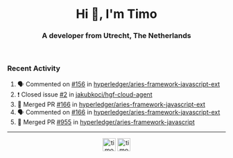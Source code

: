 <h1 align="center">Hi 👋, I'm Timo</h1>
<h3 align="center">A developer from Utrecht, The Netherlands</h3>
<br/>
<!-- https://github.com/rahuldkjain/github-profile-readme-generator --!>

<!--  <p align="left"><img src="https://github-readme-stats.vercel.app/api?username=timoglastra&show_icons=true&count_private=true&" alt="timoglastra" /></p> --!>

<!--
Github language stats
<p align="left"><img src="https://github-readme-stats.vercel.app/api/top-langs/?username=timoglastra&layout=compact" alt="timoglastra" /><p>
-->

<!-- Codestats language stats -->
<!-- <p align="left"><img src="https://codestats-readme.vercel.app/api/top-langs/?username=timoglastra&layout=compact&language_count=12" alt="timoglastra" /><p>    --!>
  
<h3>Recent Activity</h3>

<!--START_SECTION:activity-->
1. 🗣 Commented on [#156](https://github.com/hyperledger/aries-framework-javascript-ext/issues/156) in [hyperledger/aries-framework-javascript-ext](https://github.com/hyperledger/aries-framework-javascript-ext)
2. ❗️ Closed issue [#2](https://github.com/jakubkoci/hgf-cloud-agent/issues/2) in [jakubkoci/hgf-cloud-agent](https://github.com/jakubkoci/hgf-cloud-agent)
3. 🎉 Merged PR [#166](https://github.com/hyperledger/aries-framework-javascript-ext/pull/166) in [hyperledger/aries-framework-javascript-ext](https://github.com/hyperledger/aries-framework-javascript-ext)
4. 🗣 Commented on [#166](https://github.com/hyperledger/aries-framework-javascript-ext/issues/166) in [hyperledger/aries-framework-javascript-ext](https://github.com/hyperledger/aries-framework-javascript-ext)
5. 🎉 Merged PR [#955](https://github.com/hyperledger/aries-framework-javascript/pull/955) in [hyperledger/aries-framework-javascript](https://github.com/hyperledger/aries-framework-javascript)
<!--END_SECTION:activity-->

---

<p align="center">
<a href="https://twitter.com/timoglastra" target="blank"><img align="center" src="https://cdn.jsdelivr.net/npm/simple-icons@3.0.1/icons/twitter.svg" alt="timoglastra" height="30" width="30" /></a>
<a href="https://linkedin.com/in/timoglastra" target="blank"><img align="center" src="https://cdn.jsdelivr.net/npm/simple-icons@3.0.1/icons/linkedin.svg" alt="timoglastra" height="30" width="30" /></a>
</p>



